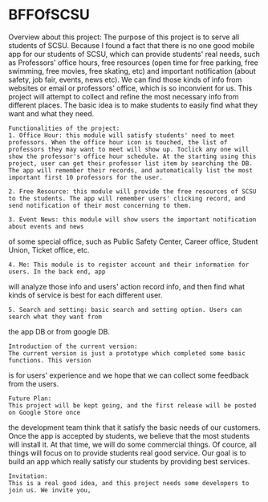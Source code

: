 
# BFFOfSCSU

   Overview about this project:
The purpose of this project is to serve all students of SCSU. Because I found a fact 
that there is no one good mobile app for our students of SCSU, which can provide 
students' real needs, such as Professors' office hours, free resources (open time for
free parking, free swimming, free movies, free skating, etc) and important notification
(about safety, job fair, events, news etc). We can find those kinds of info from websites
or email or professors' office, which is so inconvient for us. This project will attempt to 
collect and refine the most necessary info from different places. The basic idea is to make
students to easily find what they want and what they need.
	
	Functionalities of the project:
	1. Office Hour: this module will satisfy students' need to meet professors. When the office hour icon is touched, the list of professors they may want to meet will show up. Toclick any one will show the professor's office hour schedule. At the starting using this project, user can get their professor list item by searching the DB. The app will remember their records, and automatically list the most important first 10 professors for the user.

	2. Free Resource: this module will provide the free resources of SCSU to the students. The app will remember users' clicking record, and send notification of their most concerning to them.

	3. Event News: this module will show users the important notification about events and news
of some special office, such as Public Safety Center, Career office, Student Union, Ticket office, etc.

	4. Me: This module is to register account and their information for users. In the back end, app
will analyze those info and users' action record info, and then find what kinds of service is best
for each different user.

	5. Search and setting: basic search and setting option. Users can search what they want from 
the app DB or from google DB.

	Introduction of the current version:
	The current version is just a prototype which completed some basic functions. This version 
is for users' experience and we hope that we can collect some feedback from the users.

	Future Plan:
	This project will be kept going, and the first release will be posted on Google Store once
the development team think that it satisfy the basic needs of our customers. Once the app is 
accepted by students, we believe that the most students will install it. At that time, we will 
do some commercial things. Of cource, all things will focus on to provide students real good
service. Our goal is to build an app which really satisfy our students by providing best services.

	
	Invitation:
	This is a real good idea, and this project needs some developers to join us. We invite you, 

